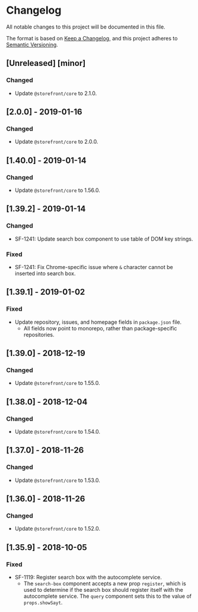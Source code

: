 # Changelog
All notable changes to this project will be documented in this file.

The format is based on [Keep a Changelog](https://keepachangelog.com/en/1.0.0/),
and this project adheres to [Semantic Versioning](https://semver.org/spec/v2.0.0.html).

## [Unreleased] [minor]
### Changed
- Update `@storefront/core` to 2.1.0.

## [2.0.0] - 2019-01-16
### Changed
- Update `@storefront/core` to 2.0.0.

## [1.40.0] - 2019-01-14
### Changed
- Update `@storefront/core` to 1.56.0.

## [1.39.2] - 2019-01-14
### Changed
- SF-1241: Update search box component to use table of DOM key strings.

### Fixed
- SF-1241: Fix Chrome-specific issue where `&` character cannot be inserted into search box.

## [1.39.1] - 2019-01-02
### Fixed
- Update repository, issues, and homepage fields in `package.json` file.
  - All fields now point to monorepo, rather than package-specific repositories.

## [1.39.0] - 2018-12-19
### Changed
- Update `@storefront/core` to 1.55.0.

## [1.38.0] - 2018-12-04
### Changed
- Update `@storefront/core` to 1.54.0.

## [1.37.0] - 2018-11-26
### Changed
- Update `@storefront/core` to 1.53.0.

## [1.36.0] - 2018-11-26
### Changed
- Update `@storefront/core` to 1.52.0.

## [1.35.9] - 2018-10-05
### Fixed
- SF-1119: Register search box with the autocomplete service.
  - The `search-box` component accepts a new prop `register`, which is used to determine if the search box should register itself with the autocomplete service. The `query` component sets this to the value of `props.showSayt`.
